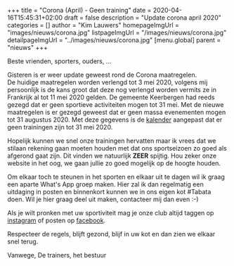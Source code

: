 +++
title = "Corona (April) - Geen training"
date = 2020-04-16T15:45:31+02:00
draft = false
description = "Update corona april 2020"
categories = []
author = "Kim Lauwers"
homepageImgUrl = "images/nieuws/corona.jpg"
listpageImgUrl = "/images/nieuws/corona.jpg"
detailpageImgUrl = "../images/nieuws/corona.jpg"
[menu.global]
    parent = "nieuws"
+++

Beste vrienden, sporters, ouders, ...
 
Gisteren is er weer update geweest rond de Corona maatregelen.  
De huidige maatregelen worden verlengd tot 3 mei 2020, volgens mij persoonlijk is de kans groot dat deze nog verlengd worden vermits ze in Frankrijk al tot 11 mei 2020 gelden.
De gemeente Keerbergen had reeds gezegd dat er geen sportieve activiteiten mogen tot 31 mei. Met de nieuwe maatregelen is er gezegd geweest dat er geen massa evenementen mogen tot 31 augustus 2020.
Met deze gegevens is de [kalender](https://www.jujitsukeerbergen.be/kalender) aangepast dat er geen trainingen zijn tot 31 mei 2020.

Hopelijk kunnen we snel onze trainingen hervatten maar ik vrees dat we stilaan rekening gaan moeten houden met dat ons sportseizoen zo goed als afgerond gaat zijn.
Dit vinden we natuurlijk **ZEER** spijtig.
Hou zeker onze website in het oog, we gaan jullie zo goed mogelijk op de hoogte houden.

Om elkaar toch te steunen in het sporten en elkaar uit te dagen wil ik graag een aparte What's App groep maken.
Hier zal ik dan regelmatig een uitdaging in posten en binnenkort kunnen we in ons eigen kot #Tabata doen. 
Wil je hier graag deel uit maken, contacteer mij dan even :-)

Als je wilt pronken met uw sportiviteit mag je onze club altijd taggen op [instagram](http://instagram.com/jujitsukeerbergen) of posten op [facebook](https://www.facebook.com/groups/357231384348318).


Respecteer de regels, blijft gezond, blijf in uw kot en dan zien we elkaar snel terug.


Vanwege,
De trainers, het bestuur